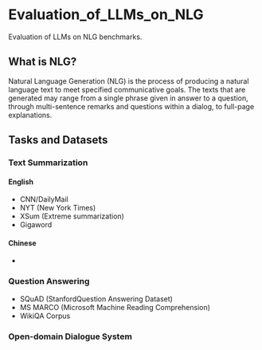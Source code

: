 # Evaluation_of_LLMs_on_NLG
Evaluation of LLMs on NLG benchmarks.

## What is NLG?

Natural Language Generation (NLG) is the process of producing a natural language text to meet specified communicative goals. The texts that are generated may range from a single phrase given in answer to a question, through multi-sentence remarks and questions within a dialog, to full-page explanations.

## Tasks and Datasets

### Text Summarization

#### English

- CNN/DailyMail
- NYT (New York Times)
- XSum (Extreme summarization)
- Gigaword

#### Chinese

- 

### Question Answering

- SQuAD (StanfordQuestion Answering Dataset)
- MS MARCO (Microsoft Machine Reading Comprehension)
- WikiQA Corpus

### Open-domain Dialogue System

